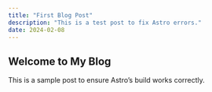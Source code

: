 ```yaml
---
title: "First Blog Post"
description: "This is a test post to fix Astro errors."
date: 2024-02-08
---
```


## Welcome to My Blog
This is a sample post to ensure Astro’s build works correctly.